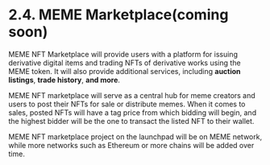 # 2.4. MEME Marketplace(coming soon)

MEME NFT Marketplace will provide users with a platform for issuing derivative digital items and trading NFTs of derivative works using the MEME token. It will also provide additional services, including **auction listings**, **trade history**, **and more**.

MEME NFT marketplace will serve as a central hub for meme creators and users to post their NFTs for sale or distribute memes. When it comes to sales, posted NFTs will have a tag price from which bidding will begin, and the highest bidder will be the one to transact the listed NFT to their wallet.

MEME NFT marketplace project on the launchpad will be on MEME network, while more networks such as Ethereum or more chains will be added over time.
